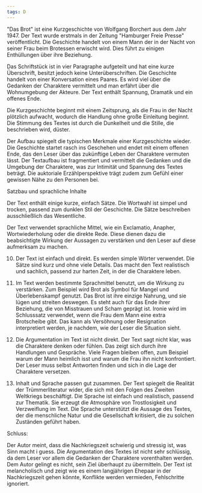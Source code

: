 ```yaml
---
tags: D
---
```

"Das Brot" ist eine Kurzgeschichte von Wolfgang Borchert aus dem Jahr 1947. Der Text wurde erstmals in der Zeitung "Hamburger Freie Presse" veröffentlicht. Die Geschichte handelt von einem Mann der in der Nacht von seiner Frau beim Brotessen erwischt wird. Dies führt zu einigen Enthüllungen über ihre Beziehung.

Das Schriftstück ist in vier Paragraphe aufgeteilt und hat eine kurze Überschrift, besitzt jedoch keine Unterüberschriften. Die Geschichte handelt von einer Konversation eines Paares. Es wird viel über die Gedanken der Charaktere vermittelt und man erfährt über die Wohnumgebung der Akteure. Der Text enthält Spannung, Dramatik und ein offenes Ende. 

Die Kurzgeschichte beginnt mit einem Zeitsprung, als die Frau in der Nacht plötzlich aufwacht, wodurch die Handlung ohne große Einleitung beginnt. Die Stimmung des Textes ist durch die Dunkelheit und die Stille, die beschrieben wird, düster.

Der Aufbau spiegelt die typischen Merkmale einer Kurzgeschichte wieder. Die Geschichte startet rasch ins Geschehen und endet mit einem offenen Ende, das den Leser über das zukünftige Leben der Charaktere vermuten lässt. Der Textaufbau ist fragmentiert und vermittelt die Gedanken und die Umgebung der Charaktere, was zur Intimität und Spannung des Textes beträgt. Die auktoriale Erzählperspektive trägt zudem zum Gefühl einer gewissen Nähe zu den Personen bei.

Satzbau und sprachliche Inhalte

Der Text enthält einige kurze, einfach Sätze. Die Wortwahl ist simpel und trocken, passend zum dunklen Stil der Geschichte. Die Sätze beschreiben ausschließlich das Wesentliche.

Der Text verwendet sprachliche Mittel, wie ein Exclamatio, Anapher, Wortwiederholung oder die direkte Rede. Diese dienen dazu die beabsichtigte Wirkung der Aussagen zu verstärken und den Leser auf diese aufmerksam zu machen.


10. Der Text ist einfach und direkt. Es werden simple Wörter verwendet. Die Sätze sind kurz und ohne viele Details. Das macht den Text realistisch und sachlich, passend zur harten Zeit, in der die Charaktere leben.

11. Im Text werden bestimmte Sprachmittel benutzt, um die Wirkung zu verstärken. Zum Beispiel wird Brot als Symbol für Mangel und Überlebenskampf genutzt. Das Brot ist ihre einzige Nahrung, und sie lügen und streiten deswegen. Es steht auch für das Ende ihrer Beziehung, die von Misstrauen und Scham geprägt ist. Ironie wird im Schlusssatz verwendet, wenn die Frau dem Mann eine extra Brotscheibe gibt. Das kann als Versöhnung oder Resignation interpretiert werden, je nachdem, wie der Leser die Situation sieht.

12. Die Argumentation im Text ist nicht direkt. Der Text sagt nicht klar, was die Charaktere denken oder fühlen. Das zeigt sich durch ihre Handlungen und Gespräche. Viele Fragen bleiben offen, zum Beispiel warum der Mann heimlich isst und warum die Frau ihn nicht konfrontiert. Der Leser muss selbst Antworten finden und sich in die Lage der Charaktere versetzen.

13. Inhalt und Sprache passen gut zusammen. Der Text spiegelt die Realität der Trümmerliteratur wider, die sich mit den Folgen des Zweiten Weltkriegs beschäftigt. Die Sprache ist einfach und realistisch, passend zur Thematik. Sie erzeugt die Atmosphäre von Trostlosigkeit und Verzweiflung im Text. Die Sprache unterstützt die Aussage des Textes, der die menschliche Natur und die Gesellschaft kritisiert, die zu solchen Zuständen geführt haben.


Schluss:

Der Autor meint, dass die Nachkriegszeit schwierig und stressig ist, was Sinn macht i guess.
Die Argumentation des Textes ist nicht sehr schlüssig, da dem Leser vor allem die Gedanken der Charaktere vorenthalten werden. Dem Autor gelingt es nicht, sein Ziel überhaupt zu übermitteln. Der Text ist melancholisch und zeigt wie es einem langjährigen Ehepaar in der Nachkriegszeit gehen könnte, Konflikte werden vermieden, Fehlschritte ignoriert.